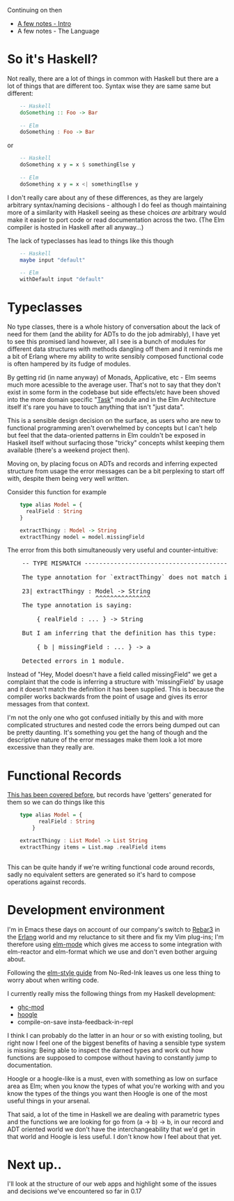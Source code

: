 Continuing on then

- [A few notes - Intro](/entries/a-few-notes-on-elm-0.17---intro.html)
- A few notes - The Language

So it's Haskell?
==

Not really, there are a lot of things in common with Haskell but there are a lot of things that are different too. Syntax wise they are same same but different:

```haskell
    -- Haskell
    doSomething :: Foo -> Bar
    
    -- Elm
    doSomething : Foo -> Bar
```

or

```haskell
    -- Haskell
    doSomething x y = x $ somethingElse y
    
    -- Elm
    doSomething x y = x <| somethingElse y
```    

I don't really care about any of these differences, as they are largely arbitrary syntax/naming decisions - although I do feel as though maintaining more of a similarity with Haskell seeing as these choices *are* arbitrary would make it easier to port code or read documentation across the two.  (The Elm compiler is hosted in Haskell after all anyway...)

The lack of typeclasses has lead to things like this though

```haskell
    -- Haskell
    maybe input "default"
    
    -- Elm
    withDefault input "default"
```


Typeclasses
==

No type classes, there is a whole history of conversation about the lack of need for them (and the ability for ADTs to do the job admirably), I have yet to see this promised land however, all I see is a bunch of modules for different data structures with methods dangling off them and it reminds me a bit of Erlang where my ability to write sensibly composed functional code is often hampered by its fudge of modules.

By getting rid (in name anyway) of Monads, Applicative, etc - Elm seems much more acessible to the average user. That's not to say that they don't exist in some form in the codebase but side effects/etc have been shoved into the more domain specific "[Task](https://github.com/elm-lang/core/blob/master/src/Task.elm)" module and in the Elm Architecture itself it's rare you have to touch anything that isn't "just data". 

This is a sensible design decision on the surface, as users who are new to functional programming aren't overwhelmed by concepts but I can't help but feel that the data-oriented patterns in Elm couldn't be exposed in Haskell itself without surfacing those "tricky" concepts whilst keeping them available (there's a weekend project then).

Moving on, by placing focus on ADTs and records and inferring expected structure from usage the error messages can be a bit perplexing to start off with, despite them being very well written.

Consider this function for example

```haskell
    type alias Model = {
      realField : String
    }

    extractThingy : Model -> String
    extractThingy model = model.missingField

```

The error from this both simultaneously very useful and counter-intuitive:

<pre>
    -- TYPE MISMATCH ------------------------------------------------------ Test.elm

    The type annotation for `extractThingy` does not match its definition.

    23| extractThingy : Model -> String
                        ^^^^^^^^^^^^^^^
    The type annotation is saying:

        { realField : ... } -> String

    But I am inferring that the definition has this type:

        { b | missingField : ... } -> a

    Detected errors in 1 module.  
</pre>

Instead of "Hey, Model doesn't have a field called missingField" we get a complaint that the code is inferring a structure with 'missingField' by usage and it doesn't match the definition it has been supplied. This is because the compiler works backwards from the point of usage and gives its error messages from that context.

I'm not the only one who got confused initially by this and with more complicated structures and nested code the errors being dumped out can be pretty daunting. It's something you get the hang of though and the descriptive nature of the error messages make them look a lot more excessive than they really are.

Functional Records
==

[This has been covered before](http://lexi-lambda.github.io/blog/2015/11/06/functionally-updating-record-types-in-elm/), but records have 'getters' generated for them so we can do things like this

```haskell
    type alias Model = { 
          realField : String
        }

    extractThingy : List Model -> List String
    extractThingy items = List.map .realField items
  
```

This can be quite handy if we're writing functional code around records, sadly no equivalent setters are generated so it's hard to compose operations against records.

Development environment
==

I'm in Emacs these days on account of our company's switch to [Rebar3](https://www.rebar3.org/) in the [Erlang](http://erlang.org/) world and my reluctance to sit there and fix my Vim plug-ins; I'm therefore using [elm-mode](https://github.com/jcollard/elm-mode) which gives me access to some integration with elm-reactor and elm-format which we use and don't even bother arguing about.

Following the [elm-style guide](https://github.com/NoRedInk/elm-style-guide) from No-Red-Ink leaves us one less thing to worry about when writing code.

I currently really miss the following things from my Haskell development:

- [ghc-mod](http://www.mew.org/~kazu/proj/ghc-mod/en/)
- [hoogle](www.haskell.org/hoogle/)
- compile-on-save insta-feedback-in-repl

I think I can probably do the latter in an hour or so with existing tooling, but right now I feel one of the biggest benefits of having a sensible type system is missing: Being able to inspect the darned types and work out how functions are supposed to compose without having to constantly jump to documentation.

Hoogle or a hoogle-like is a must, even with something as low on surface area as Elm; when you know the types of what you're working with and you know the types of the things you want then Hoogle is one of the most useful things in your arsenal.

That said, a lot of the time in Haskell we are dealing with parametric types and the functions we are looking for go from (a -> b) -> b, in our record and ADT oriented world we don't have the interchangeability that we'd get in that world and Hoogle is less useful. I don't know how I feel about that yet.

Next up..
==

I'll look at the structure of our web apps and highlight some of the issues and decisions we've encountered so far in 0.17
